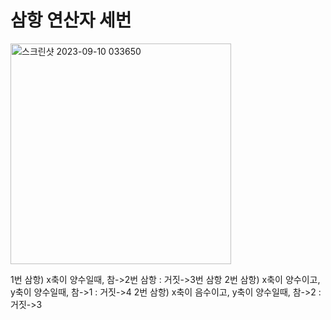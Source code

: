 # 삼항 연산자 세번

<img width="353" alt="스크린샷 2023-09-10 033650" src="https://github.com/byunjiin/CodingTest/assets/129635857/cf36260f-8a9f-4820-83c7-caa22104f2d5">

1번 삼항) x축이 양수일때, 참->2번 삼항 : 거짓->3번 삼항
2번 삼항) x축이 양수이고, y축이 양수일때, 참->1 : 거짓->4
2번 삼항) x축이 음수이고, y축이 양수일때, 참->2 : 거짓->3
